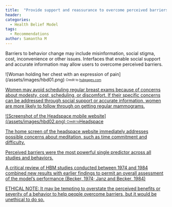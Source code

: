 ```yaml
---
title:  "Provide support and reassurance to overcome perceived barriers"
header:
categories:
  - Health Belief Model
tags:
  - Recommendations
author: Samantha M
---
```


Barriers to behavior change may include misinformation, social stigma, cost, inconvenience or other issues. Interfaces that enable social support and accurate information may allow users to overcome perceived barriers.  

![Woman holding her chest with an expression of pain] (/assets/images/hbd01.png)
<sub><sup>Credit to <a href="https://hubpages.com/health/Bra-that-Can-Detect-Breast-Cancer">hubpages.com</sub></sup>

Women may avoid scheduling regular breast exams because of concerns about modesty, cost, scheduling, or discomfort. If their specific concerns can be addressed through social support or accurate information, women are more likely to follow through on getting regular mammograms.


![Screenshot of the Headspace mobile website] (/assets/images/hbd02.png)
<sub><sup>Credit to<a href="https://www.headspace.com/">Headspace</sub></sup>


The home screen of the headspace website immediately addresses possible concerns about meditation, such as time commitment and difficulty.

Perceived barriers were the most powerful single predictor across all studies and behaviors.

A critical review of HBM studies conducted between 1974 and 1984 combined new results with earlier findings to permit an overall assessment of the model’s performance (Becker, 1974; Janz and Becker, 1984)

ETHICAL NOTE: It may be tempting to overstate the perceived benefits or severity of a behavior to help people overcome barriers, but it would be unethical to do so.
